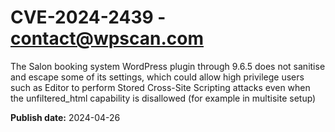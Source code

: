# CVE-2024-2439 - contact@wpscan.com

The Salon booking system WordPress plugin through 9.6.5 does not sanitise and escape some of its settings, which could allow high privilege users such as Editor to perform Stored Cross-Site Scripting attacks even when the unfiltered_html capability is disallowed (for example in multisite setup)

**Publish date:** 2024-04-26
